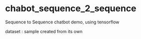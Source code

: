 # chabot_sequence_2_sequence


Sequence to Sequence chatbot demo, using tensorflow

dataset : sample created from its own
